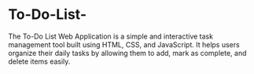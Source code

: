 # To-Do-List-
The To-Do List Web Application is a simple and interactive task management tool built using HTML, CSS, and JavaScript. It helps users organize their daily tasks by allowing them to add, mark as complete, and delete items easily.
